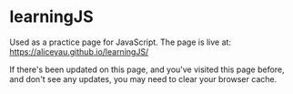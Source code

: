 # learningJS
Used as a practice page for JavaScript. 
The page is live at: https://aliceyau.github.io/learningJS/

If there's been updated on this page, and you've visited this page before, and don't see any updates, you may need to clear your browser cache.
